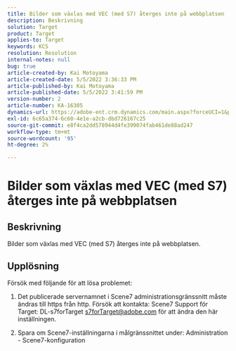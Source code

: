 ```yaml
---
title: Bilder som växlas med VEC (med S7) återges inte på webbplatsen
description: Beskrivning
solution: Target
product: Target
applies-to: Target
keywords: KCS
resolution: Resolution
internal-notes: null
bug: true
article-created-by: Kai Motoyama
article-created-date: 5/5/2022 3:36:33 PM
article-published-by: Kai Motoyama
article-published-date: 5/5/2022 3:41:59 PM
version-number: 2
article-number: KA-16305
dynamics-url: https://adobe-ent.crm.dynamics.com/main.aspx?forceUCI=1&pagetype=entityrecord&etn=knowledgearticle&id=f64e2e21-89cc-ec11-a7b5-6045bd00d995
exl-id: 6c65a374-6c60-4e1e-a2cb-dbd726167c25
source-git-commit: e8f4ca2dd578944d4fe399074fab461de88ad247
workflow-type: tm+mt
source-wordcount: '95'
ht-degree: 2%

---
```


# Bilder som växlas med VEC (med S7) återges inte på webbplatsen

## Beskrivning


Bilder som växlas med VEC (med S7) återges inte på webbplatsen.


## Upplösning


Försök med följande för att lösa problemet:

1. Det publicerade servernamnet i Scene7 administrationsgränssnitt måste ändras till https från http. Försök att kontakta: Scene7 Support för Target: DL-s7forTarget [s7forTarget@adobe.com](mailto:s7forTarget@adobe.com) för att ändra den här inställningen.

2. Spara om Scene7-inställningarna i målgränssnittet under: Administration - Scene7-konfiguration
